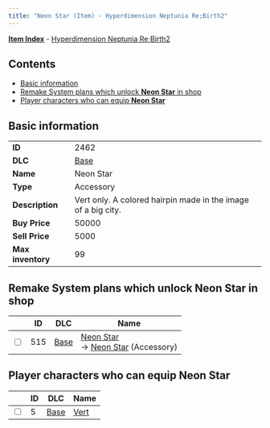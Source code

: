 ```yaml
---
title: "Neon Star (Item) - Hyperdimension Neptunia Re;Birth2"
---
```


[**Item Index**](/neptunia/rb2/item/index.html) - [Hyperdimension Neptunia Re;Birth2](/neptunia/rb2)

## Contents

- [Basic information](#basic-information)
- [Remake System plans which unlock **Neon Star** in shop](#remake-system-plans-which-unlock-neon-star-in-shop)
- [Player characters who can equip **Neon Star**](#player-characters-who-can-equip-neon-star)

## Basic information

|   |   |
| -- | -- |
| **ID** | 2462 |
| **DLC** | [Base](/neptunia/rb2/dlc/0-base.html) |
| **Name** | Neon Star |
| **Type** | Accessory |
| **Description** | Vert only. A colored hairpin made in the image of a big city. |
| **Buy Price** | 50000 |
| **Sell Price** | 5000 |
| **Max inventory** | 99 |

## Remake System plans which unlock **Neon Star** in shop

|    | ID | DLC | Name |
| -- | -- | --- | ---- |
| <input type="checkbox" id="rb2-remake-0-515" class="trackbox" /> | 515 | [Base](/neptunia/rb2/dlc/0-base.html) | [Neon Star](/neptunia/rb2/remake/0-515-neon-star.html)<br />→ [Neon Star](/neptunia/rb2/item/0-2462-neon-star.html) (Accessory) |

## Player characters who can equip **Neon Star**

|    | ID | DLC | Name |
| -- | -- | --- | ---- |
| <input type="checkbox" id="rb2-player-0-5" class="trackbox" /> | 5 | [Base](/neptunia/rb2/dlc/0-base.html) | [Vert](/neptunia/rb2/player/0-5-vert.html) |
